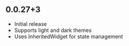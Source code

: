 ## 0.0.27+3
- Initial release
- Supports light and dark themes
- Uses InheritedWidget for state management
